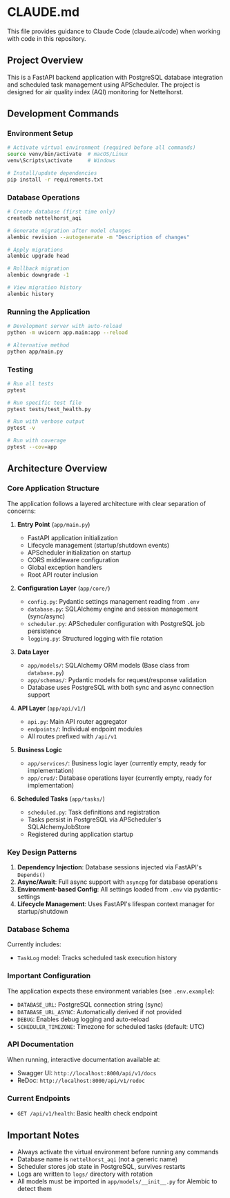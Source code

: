 # CLAUDE.md

This file provides guidance to Claude Code (claude.ai/code) when working with code in this repository.

## Project Overview

This is a FastAPI backend application with PostgreSQL database integration and scheduled task management using APScheduler. The project is designed for air quality index (AQI) monitoring for Nettelhorst.

## Development Commands

### Environment Setup
```bash
# Activate virtual environment (required before all commands)
source venv/bin/activate  # macOS/Linux
venv\Scripts\activate     # Windows

# Install/update dependencies
pip install -r requirements.txt
```

### Database Operations
```bash
# Create database (first time only)
createdb nettelhorst_aqi

# Generate migration after model changes
alembic revision --autogenerate -m "Description of changes"

# Apply migrations
alembic upgrade head

# Rollback migration
alembic downgrade -1

# View migration history
alembic history
```

### Running the Application
```bash
# Development server with auto-reload
python -m uvicorn app.main:app --reload

# Alternative method
python app/main.py
```

### Testing
```bash
# Run all tests
pytest

# Run specific test file
pytest tests/test_health.py

# Run with verbose output
pytest -v

# Run with coverage
pytest --cov=app
```

## Architecture Overview

### Core Application Structure

The application follows a layered architecture with clear separation of concerns:

1. **Entry Point** (`app/main.py`)
   - FastAPI application initialization
   - Lifecycle management (startup/shutdown events)
   - APScheduler initialization on startup
   - CORS middleware configuration
   - Global exception handlers
   - Root API router inclusion

2. **Configuration Layer** (`app/core/`)
   - `config.py`: Pydantic settings management reading from `.env`
   - `database.py`: SQLAlchemy engine and session management (sync/async)
   - `scheduler.py`: APScheduler configuration with PostgreSQL job persistence
   - `logging.py`: Structured logging with file rotation

3. **Data Layer**
   - `app/models/`: SQLAlchemy ORM models (Base class from `database.py`)
   - `app/schemas/`: Pydantic models for request/response validation
   - Database uses PostgreSQL with both sync and async connection support

4. **API Layer** (`app/api/v1/`)
   - `api.py`: Main API router aggregator
   - `endpoints/`: Individual endpoint modules
   - All routes prefixed with `/api/v1`

5. **Business Logic**
   - `app/services/`: Business logic layer (currently empty, ready for implementation)
   - `app/crud/`: Database operations layer (currently empty, ready for implementation)

6. **Scheduled Tasks** (`app/tasks/`)
   - `scheduled.py`: Task definitions and registration
   - Tasks persist in PostgreSQL via APScheduler's SQLAlchemyJobStore
   - Registered during application startup

### Key Design Patterns

1. **Dependency Injection**: Database sessions injected via FastAPI's `Depends()`
2. **Async/Await**: Full async support with `asyncpg` for database operations
3. **Environment-based Config**: All settings loaded from `.env` via pydantic-settings
4. **Lifecycle Management**: Uses FastAPI's lifespan context manager for startup/shutdown

### Database Schema

Currently includes:
- `TaskLog` model: Tracks scheduled task execution history

### Important Configuration

The application expects these environment variables (see `.env.example`):
- `DATABASE_URL`: PostgreSQL connection string (sync)
- `DATABASE_URL_ASYNC`: Automatically derived if not provided
- `DEBUG`: Enables debug logging and auto-reload
- `SCHEDULER_TIMEZONE`: Timezone for scheduled tasks (default: UTC)

### API Documentation

When running, interactive documentation available at:
- Swagger UI: `http://localhost:8000/api/v1/docs`
- ReDoc: `http://localhost:8000/api/v1/redoc`

### Current Endpoints

- `GET /api/v1/health`: Basic health check endpoint

## Important Notes

- Always activate the virtual environment before running any commands
- Database name is `nettelhorst_aqi` (not a generic name)
- Scheduler stores job state in PostgreSQL, survives restarts
- Logs are written to `logs/` directory with rotation
- All models must be imported in `app/models/__init__.py` for Alembic to detect them